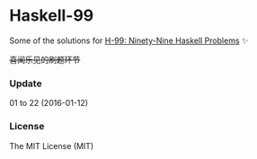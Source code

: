 
# Haskell-99

Some of the solutions for [H-99: Ninety-Nine Haskell Problems](https://wiki.haskell.org/H-99:_Ninety-Nine_Haskell_Problems) :sparkles:
<!-- ![HaskellwikiLogo](https://wiki.haskell.org/wikistatic/haskellwiki_logo.png) -->

~~喜闻乐见的刷题环节~~

### Update

01 to 22 (2016-01-12)

### License

The MIT License (MIT)
